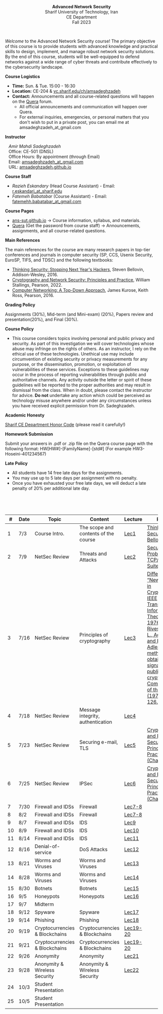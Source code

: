 <center><b>Advanced Network Security</b></center>
<center>Sharif University of Technology, Iran</center>
<center>CE Department</center>
<center>Fall 2023</center>


&nbsp;&nbsp;&nbsp;


_Welcome_ to the Advanced Network Security course! The primary objective of this course is to provide students with advanced knowledge and practical skills to design, implement, and manage robust network security solutions. By the end of this course, students will be well-equipped to defend networks against a wide range of cyber threats and contribute effectively to the cybersecurity landscape.



**Course Logistics**

   * **Time:** Sun. & Tue. 15:00 - 16:30
   * **Location:** CE-204 & [vc.sharif.edu/ch/amsadeghzadeh](https://vc.sharif.edu/ch/amsadeghzadeh)
   * **Contact:** Announcements and all course-related questions will happen on the [Quera](https://quera.org/course/add_to_course/course/14903/) forum. 
     * All official announcements and communication will happen over Quera.
     * For external inquiries, emergencies, or personal matters that you don't wish to put in a private post, you can email me at amsadeghzadeh_at_gmail.com



**Instructor**

&nbsp;&nbsp;&nbsp;_Amir Mahdi Sadeghzadeh_  
&nbsp;&nbsp;&nbsp;Office: CE-501 (DNSL)  
&nbsp;&nbsp;&nbsp;Office Hours: By appointment (through Email)  
&nbsp;&nbsp;&nbsp;Email: [amsadeghzadeh_at_gmail.com](mailto:amsadeghzadeh_at_gmail.com)  
&nbsp;&nbsp;&nbsp;URL: [amsadeghzadeh.github.io](https://amsadeghzadeh.github.io)



**Course Staff**

* _Razieh Eskandary_ (Head Course Assistant) - Email: [r.eskandari_at_sharif.edu](mailto:r.eskandari@sharif.edu )
* _Fatemeh Babatabar_ (Course Assistant) - Email: [fatemehh.babatabar_at_gmail.com](mailto:fatemehh.babatabar@gmail.com)




**Course Pages** 

* [ans-sut.github.io](ans-sut.github.io) -> Course information, syllabus, and materials.
* [Quera](https://quera.org/course/add_to_course/course/14903/) (Get the password from course staff) -> Announcements, assignments, and all course-related questions.



**Main References** 

The main references for the course are many research papers in top-tier conferences and journals in computer security (SP, CCS, Usenix Security, EuroSP, TIFS, and TDSC) and the following textbooks:

-   [Thinking Security: Stopping Next Year's Hackers](http://www.informit.com/store/thinking-security-stopping-next-years-hackers-9780134277547), Steven Bellovin, Addison-Wesley, 2016.
-   [Cryptography and Network Security: Principles and Practice](http://williamstallings.com/Cryptography/), William Stallings, Pearson, 2022.
-   [Computer Networking: A Top-Down Approach](https://gaia.cs.umass.edu/kurose_ross/online_lectures.htm), James Kurose, Keith Ross, Pearson, 2016.   




**Grading Policy**

Assignments (30%), Mid-term (and Mini-exam) (20%), Papers review and presentation(20%), and Final (30%).



**Course Policy**

-   This course considers topics involving personal and public privacy
    and security. As part of this investigation we will cover
    technologies whose abuse may infringe on the rights of others. As an
    instructor, I rely on the ethical use of these technologies.
    Unethical use may include circumvention of existing security or
    privacy measurements for any purpose, or the dissemination,
    promotion, or exploitation of vulnerabilities of these services.
    Exceptions to these guidelines may occur in the process of reporting
    vulnerabilities through public and authoritative channels. Any
    activity outside the letter or spirit of these guidelines will be
    reported to the proper authorities and may result in dismissal from
    the class. When in doubt, please contact the instructor for advice. **Do not**
    undertake any action which could be perceived as technology misuse
    anywhere and/or under any circumstances unless you have received
    explicit permission from Dr. Sadeghzadeh.



**Academic Honesty** 

[Sharif CE Department Honor Code](https://wiki.ce.sharif.edu/%D8%A2%DB%8C%DB%8C%D9%86_%D9%86%D8%A7%D9%85%D9%87/%D8%A2%D8%AF%D8%A7%D8%A8_%D9%86%D8%A7%D9%85%D9%87_%D8%A7%D9%86%D8%AC%D8%A7%D9%85_%D8%AA%D9%85%D8%B1%DB%8C%D9%86_%D9%87%D8%A7%DB%8C_%D8%AF%D8%B1%D8%B3%DB%8C) (please read it carefully!)



**Homework Submission**

Submit your answers in .pdf or .zip file on the Quera course page with the following format:
HW[HW#]-[FamilyName]-[std#] (For example HW3-Hoseini-401234567)



**Late Policy**

* All students have 14 free late days for the assignments.
* You may use up to 5 late days per assignment with no penalty.
* Once you have exhausted your free late days, we will deduct a late penalty of 20% per additional late day.


&nbsp;&nbsp;&nbsp;

&nbsp;&nbsp;&nbsp;

| # | Date  | Topic             | Content                                    | Lecture | Reading                                                                                                                                                                                                                                                                               | HWs |
|---|-------|-------------------|--------------------------------------------|---------|---------------------------------------------------------------------------------------------------------------------------------------------------------------------------------------------------------------------------------------------------------------------------------------|-----|
| 1 | 7/3 | Course Intro.     | The scope and contents of the course       | [Lec1](https://raw.githubusercontent.com/ans-sut/ans-sut.github.io/main/Lectures/Lec1.pdf)    | [Thinking Security (Steven Bellovin)](https://www.youtube.com/watch?v=VxlcaiZw4Qs&t=2570s)                                                                                                                                                                           |     |     
| 2 | 7/9 | NetSec Review    | Threats and Attacks       | [Lec2](https://raw.githubusercontent.com/ans-sut/ans-sut.github.io/main/Lectures/Lec2.pdf)    | [Security Problems in the TCP/IP Protocol Suite, S. Bellovin](https://sharif.edu/~kharrazi/courses/40817-941/reading/bellovin-tcp-ip.pdf)                                                                                                                                                                           |     |  
| 3 | 7/16 | NetSec Review    | Principles of cryptography       | [Lec3](https://raw.githubusercontent.com/ans-sut/ans-sut.github.io/main/Lectures/Lec3.pdf)    | [Differ & Hellman: “New Directions in Cryptography” IEEE Transactions on Information Theory, Nov 1976.](https://www-ee.stanford.edu/~hellman/publications/24.pdf)   <br> [Rivest, Ronald L., Adi Shamir, and Leonard Adleman. "A method for obtaining digital signatures and public-key cryptosystems." Communications of the ACM 21.2 (1978): 120-126.](https://dl.acm.org/doi/pdf/10.1145/359340.359342)                                                                                                                                                                       |     | 
| 4 | 7/18 | NetSec Review    | Message integrity, authentication      | [Lec4](https://raw.githubusercontent.com/ans-sut/ans-sut.github.io/main/Lectures/Lec4.pdf)    |                                                                                                                                                                          |     | 
| 5 | 7/23 | NetSec Review    | Securing e-mail, TLS      | [Lec5](https://raw.githubusercontent.com/ans-sut/ans-sut.github.io/main/Lectures/Lec5.pdf)    | [Cryptography and Network Security: Principles and Practice (Chapter 17)](http://williamstallings.com/Cryptography/)                                                                                                                                                                     |     | 
| 6 | 7/25 | NetSec Review    | IPSec     | [Lec6](https://raw.githubusercontent.com/ans-sut/ans-sut.github.io/main/Lectures/Lec6.pdf)    |   [Cryptography and Network Security: Principles and Practice (Chapter 20)](http://williamstallings.com/Cryptography/)                                                                                                                                                                          |     | 
| 7 | 7/30 | Firewall and IDSs    | Firewall     | [Lec7-8](https://raw.githubusercontent.com/ans-sut/ans-sut.github.io/main/Lectures/Lec7-8.pdf)    |                                                                                                                                                                          |     | 
| 8 | 8/2 | Firewall and IDSs    | Firewall     | [Lec7-8](https://raw.githubusercontent.com/ans-sut/ans-sut.github.io/main/Lectures/Lec7-8.pdf)    |                                                                                                                                                                       |     | 
| 9 | 8/7 | Firewall and IDSs   | IDS     | [Lec9](https://raw.githubusercontent.com/ans-sut/ans-sut.github.io/main/Lectures/Lec9.pdf)    |                                                                                                                                                                         |     | 
| 10 | 8/9 | Firewall and IDSs   | IDS     | [Lec10](https://raw.githubusercontent.com/ans-sut/ans-sut.github.io/main/Lectures/Lec10.pdf)    |                                                                                                                                                                           |   [HW1](https://raw.githubusercontent.com/ans-sut/ans-sut.github.io/main/HWs/ANS_HW1.pdf) | 
| 11 | 8/14 | Firewall and IDSs   | IDS     | [Lec11](https://raw.githubusercontent.com/ans-sut/ans-sut.github.io/main/Lectures/Lec11.pdf)    |                                                                                                                                                                         |     | 
| 12 | 8/16 | Denial-of-service    | DoS Attacks     | [Lec12](https://raw.githubusercontent.com/ans-sut/ans-sut.github.io/main/Lectures/Lec12.pdf)    |                                                                                                                                                                            |     | 
| 13 | 8/21 | Worms and Viruses    | Worms and Viruses     | [Lec13](https://raw.githubusercontent.com/ans-sut/ans-sut.github.io/main/Lectures/Lec13.pdf)    |                                                                                                                                                                            |     | 
| 14 | 8/28 | Worms and Viruses    | Worms and Viruses     | [Lec14](https://raw.githubusercontent.com/ans-sut/ans-sut.github.io/main/Lectures/Lec14.pdf)    |                                                                                                                                                                            |  [HW2](https://raw.githubusercontent.com/ans-sut/ans-sut.github.io/main/HWs/ANS-HW2.pdf)   | 
| 15 | 8/30 | Botnets | Botnets     | [Lec15](https://raw.githubusercontent.com/ans-sut/ans-sut.github.io/main/Lectures/Lec15.pdf)    |                                                                                                                                                                            |     | 
| 16 | 9/5 | Honeypots | Honeypots     | [Lec16](https://raw.githubusercontent.com/ans-sut/ans-sut.github.io/main/Lectures/Lec16.pdf)    |                                                                                                                                                                            |     | 
| 17 | 9/7 | Midterm |      |     |    |     | 
| 18 | 9/12 | Spyware | Spyware     | [Lec17](https://raw.githubusercontent.com/ans-sut/ans-sut.github.io/main/Lectures/Lec17.pdf)    |                                                                                                                                                                            |     | 
| 19 | 9/14 | Phishing | Phishing     | [Lec18](https://raw.githubusercontent.com/ans-sut/ans-sut.github.io/main/Lectures/Lec18.pdf)    |                                                                                                                                                                            |   [HW3](https://raw.githubusercontent.com/ans-sut/ans-sut.github.io/main/HWs/ANS-HW3.pdf)  | 
| 20 | 9/19 | Cryptocurrencies & Blockchains | Cryptocurrencies & Blockchains     | [Lec19-20](https://raw.githubusercontent.com/ans-sut/ans-sut.github.io/main/Lectures/Lec19-20.pdf)    |                                                                                                                                                                            |     | 
| 21 | 9/21 | Cryptocurrencies & Blockchains | Cryptocurrencies & Blockchains    | [Lec19-20](https://raw.githubusercontent.com/ans-sut/ans-sut.github.io/main/Lectures/Lec19-20.pdf)    |                                                                                                                                                                            |     | 
| 22 | 9/26 | Anonymity | Anonymity   | [Lec21](https://raw.githubusercontent.com/ans-sut/ans-sut.github.io/main/Lectures/Lec21.pdf)    |                                                                                                                                                                            |     | 
| 23 | 9/28 | Anonymity & Wireless Security | Anonymity & Wireless Security    | [Lec22](https://raw.githubusercontent.com/ans-sut/ans-sut.github.io/main/Lectures/Lec22.pdf)    |                                                                                                                                                                            |     | 
| 24 | 10/3 | Student Presentation |    |  |                                                                                                                                                                            |     | 
| 25 | 10/5 | Student Presentation  |   |   |                                                                                                                                                                            |     | 
